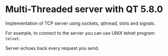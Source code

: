 # Multi-Threaded server with QT 5.8.0
Implementation of TCP server using sockets, qthread, slots and signals.

For example, to connect to the server you can use UNIX telnet program `telnet`.

Server echoes back every request you send.
